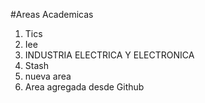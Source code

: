 #Areas Academicas
1. Tics
2. Iee
3. INDUSTRIA ELECTRICA Y ELECTRONICA
4. Stash
5. nueva area
4. Area agregada desde Github
